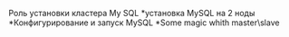 Роль установки кластера My SQL
*установка MySQL на 2 ноды
*Конфигурирование и запуск MySQL
*Some magic whith master\slave